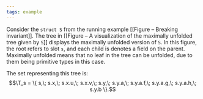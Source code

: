 ```yaml
---
tags: example
---
```

Consider the `struct S` from the running example [[Figure – Breaking invariant]]. The tree in [[Figure – A visualization of the maximally unfolded tree given by `S`]] displays the maximally unfolded version of `S`. In this figure, the root refers to slot `s`, and each child is denotes a field on the parent. Maximally unfolded means that no leaf in the tree can be unfolded, due to them being primitive types in this case.

The set representing this tree is:
$$\T_s = \{ s,\; s.x,\; s.x.u,\; s.x.v,\; s.y,\; s.y.a,\; s.y.a.f,\; s.y.a.g,\; s.y.a.h,\; s.y.b \}.$$